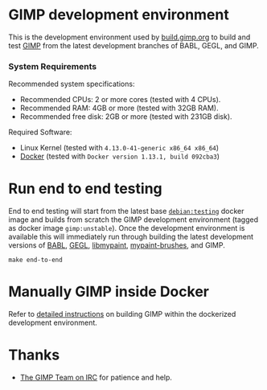 # GIMP development environment

This is the development environment used by [build.gimp.org][gimp-build] to
build and test [GIMP][gimp] from the latest development branches of BABL, GEGL,
and GIMP.

### System Requirements

Recommended system specifications:

* Recommended CPUs: 2 or more cores (tested with 4 CPUs).
* Recommended RAM: 4GB or more (tested with 32GB RAM).
* Recommended free disk: 2GB or more (tested with 231GB disk).

Required Software:

* Linux Kernel (tested with `4.13.0-41-generic x86_64 x86_64`)
* [Docker][docker] (tested with `Docker version 1.13.1, build 092cba3`)

# Run end to end testing

End to end testing will start from the latest base [`debian:testing`][debian]
docker image and builds from scratch the GIMP development environment (tagged as
docker image `gimp:unstable`).  Once the development environment is available
this will immediately run through building the latest development versions of
[BABL][babl], [GEGL][gegl], [libmypaint][libmypaint],
[mypaint-brushes][mypaint-brushes], and GIMP.

    make end-to-end

# Manually GIMP inside Docker

Refer to [detailed instructions](debian-testing/README.md) on building GIMP
within the dockerized development environment.

# Thanks

- [The GIMP Team on IRC](https://www.gimp.org/irc.html) for patience and help.

[babl]: http://gegl.org/babl/
[debian]: https://hub.docker.com/r/library/debian/
[docker]: https://www.docker.com/
[gegl]: http://gegl.org/
[gimp-build]: https://build.gimp.org/
[gimp]: http://www.gimp.org/
[libmypaint]: https://github.com/mypaint/libmypaint
[mypaint-brushes]: https://github.com/Jehan/mypaint-brushes/tree/v1.3.x
